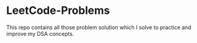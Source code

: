 # LeetCode-Problems
This repo contains all those problem solution which I solve to practice and improve my DSA concepts.
